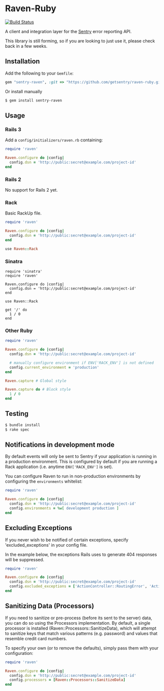 # Raven-Ruby

[![Build Status](https://secure.travis-ci.org/getsentry/raven-ruby.png?branch=master)](http://travis-ci.org/getsentry/raven-ruby)

A client and integration layer for the [Sentry](https://github.com/getsentry/sentry) error reporting API.

This library is still forming, so if you are looking to just use it, please check back in a few weeks.

## Installation

Add the following to your `Gemfile`:

```ruby
gem "sentry-raven", :git => "https://github.com/getsentry/raven-ruby.git"
```

Or install manually
```bash
$ gem install sentry-raven
```

## Usage

### Rails 3

Add a `config/initializers/raven.rb` containing:

```ruby
require 'raven'

Raven.configure do |config|
  config.dsn = 'http://public:secret@example.com/project-id'
end
```

### Rails 2

No support for Rails 2 yet.

### Rack

Basic RackUp file.

```ruby
require 'raven'

Raven.configure do |config|
  config.dsn = 'http://public:secret@example.com/project-id'
end

use Raven::Rack
```

### Sinatra

```
require 'sinatra'
require 'raven'

Raven.configure do |config|
  config.dsn = 'http://public:secret@example.com/project-id'
end

use Raven::Rack

get '/' do
  1 / 0
end
```

### Other Ruby

```ruby
require 'raven'

Raven.configure do |config|
  config.dsn = 'http://public:secret@example.com/project-id'

  # manually configure environment if ENV['RACK_ENV'] is not defined
  config.current_environment = 'production'
end

Raven.capture # Global style

Raven.capture do # Block style
  1 / 0
end
```

## Testing

```bash
$ bundle install
$ rake spec
```

## Notifications in development mode

By default events will only be sent to Sentry if your application is running in a production environment. This is configured by default if you are running a Rack application (i.e. anytime `ENV['RACK_ENV']` is set).

You can configure Raven to run in non-production environments by configuring the `environments` whitelist:

```ruby
require 'raven'

Raven.configure do |config|
  config.dsn = 'http://public:secret@example.com/project-id'
  config.environments = %w[ development production ]
end
```

## Excluding Exceptions

If you never wish to be notified of certain exceptions, specify 'excluded_exceptions' in your config file.

In the example below, the exceptions Rails uses to generate 404 responses will be suppressed.

```ruby
require 'raven'

Raven.configure do |config|
  config.dsn = 'http://public:secret@example.com/project-id'
  config.excluded_exceptions = ['ActionController::RoutingError', 'ActiveRecord::RecordNotFound']
end
```

## Sanitizing Data (Processors)

If you need to sanitize or pre-process (before its sent to the server) data, you can do so using the Processors
implementation. By default, a single processor is installed (Raven::Processors::SanitizeData), which will attempt to
sanitize keys that match various patterns (e.g. password) and values that resemble credit card numbers.

To specify your own (or to remove the defaults), simply pass them with your configuration:

```ruby
require 'raven'

Raven.configure do |config|
  config.dsn = 'http://public:secret@example.com/project-id'
  config.processors = [Raven::Processors::SanitizeData]
end
